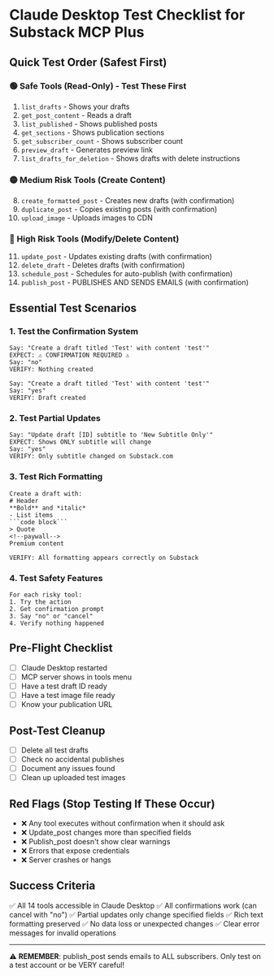 # Claude Desktop Test Checklist for Substack MCP Plus

## Quick Test Order (Safest First)

### 🟢 Safe Tools (Read-Only) - Test These First
1. `list_drafts` - Shows your drafts
2. `get_post_content` - Reads a draft
3. `list_published` - Shows published posts  
4. `get_sections` - Shows publication sections
5. `get_subscriber_count` - Shows subscriber count
6. `preview_draft` - Generates preview link
7. `list_drafts_for_deletion` - Shows drafts with delete instructions

### 🟡 Medium Risk Tools (Create Content)
8. `create_formatted_post` - Creates new drafts (with confirmation)
9. `duplicate_post` - Copies existing posts (with confirmation)
10. `upload_image` - Uploads images to CDN

### 🔴 High Risk Tools (Modify/Delete Content)
11. `update_post` - Updates existing drafts (with confirmation)
12. `delete_draft` - Deletes drafts (with confirmation)
13. `schedule_post` - Schedules for auto-publish (with confirmation)
14. `publish_post` - PUBLISHES AND SENDS EMAILS (with confirmation)

## Essential Test Scenarios

### 1. Test the Confirmation System
```
Say: "Create a draft titled 'Test' with content 'test'"
EXPECT: ⚠️ CONFIRMATION REQUIRED ⚠️
Say: "no"
VERIFY: Nothing created

Say: "Create a draft titled 'Test' with content 'test'"  
Say: "yes"
VERIFY: Draft created
```

### 2. Test Partial Updates
```
Say: "Update draft [ID] subtitle to 'New Subtitle Only'"
EXPECT: Shows ONLY subtitle will change
Say: "yes"
VERIFY: Only subtitle changed on Substack.com
```

### 3. Test Rich Formatting
```
Create a draft with:
# Header
**Bold** and *italic*
- List items
```code block```
> Quote
<!--paywall-->
Premium content

VERIFY: All formatting appears correctly on Substack
```

### 4. Test Safety Features
```
For each risky tool:
1. Try the action
2. Get confirmation prompt
3. Say "no" or "cancel"
4. Verify nothing happened
```

## Pre-Flight Checklist

- [ ] Claude Desktop restarted
- [ ] MCP server shows in tools menu
- [ ] Have a test draft ID ready
- [ ] Have a test image file ready
- [ ] Know your publication URL

## Post-Test Cleanup

- [ ] Delete all test drafts
- [ ] Check no accidental publishes
- [ ] Document any issues found
- [ ] Clean up uploaded test images

## Red Flags (Stop Testing If These Occur)

- ❌ Any tool executes without confirmation when it should ask
- ❌ Update_post changes more than specified fields  
- ❌ Publish_post doesn't show clear warnings
- ❌ Errors that expose credentials
- ❌ Server crashes or hangs

## Success Criteria

✅ All 14 tools accessible in Claude Desktop
✅ All confirmations work (can cancel with "no")
✅ Partial updates only change specified fields
✅ Rich text formatting preserved
✅ No data loss or unexpected changes
✅ Clear error messages for invalid operations

---

⚠️ **REMEMBER**: publish_post sends emails to ALL subscribers. Only test on a test account or be VERY careful!